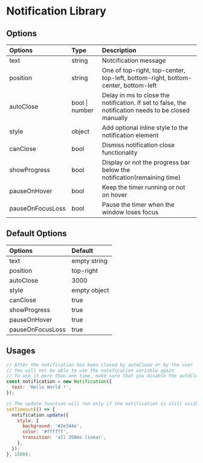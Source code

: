 # Notification Library

## Options

| Options          | Type           | Description                                                                                          |
| :--------------- | :------------- | :--------------------------------------------------------------------------------------------------- |
| text             | string         | Notcification message                                                                                |
| position         | string         | One of top-right, top-center, top-left, bottom-right, bottom-center, bottom-left                     |
| autoClose        | bool \| number | Delay in ms to close the notification. If set to false, the notification needs to be closed manually |
| style            | object         | Add optional inline style to the notification element                                                |
| canClose         | bool           | Dismiss notification close functionality                                                             |
| showProgress     | bool           | Display or not the progress bar below the notification(remaining time)                               |
| pauseOnHover     | bool           | Keep the timer running or not on hover                                                               |
| pauseOnFocusLoss | bool           | Pause the timer when the window loses focus                                                          |

## Default Options

| Options          | Default      |
| :--------------- | :----------- |
| text             | empty string |
| position         | top-right    |
| autoClose        | 3000         |
| style            | empty object |
| canClose         | true         |
| showProgress     | true         |
| pauseOnHover     | true         |
| pauseOnFocusLoss | true         |

## Usages

```js
// After the notification has been closed by autoClose or by the user
// You will not be able to use the notofication variable again
// To use it more than one time, make sure that you disable the autoClose & canClose
const notification = new Notification({
  text: 'Hello World !',
});

// The update function will run only if the notification is still visible
setTimeout(() => {
  notification.update({
    style: {
      background: '#2e344e',
      color: '#ffffff',
      transition: 'all 350ms linear',
    },
  });
}, 1500);
```
